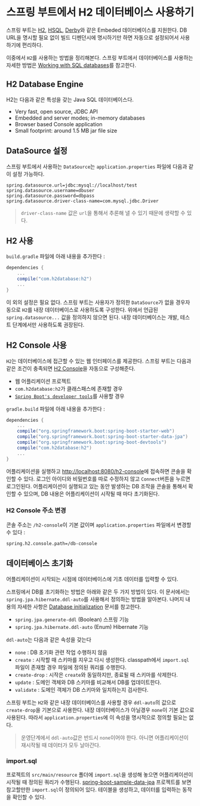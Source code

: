 # 스프링 부트에서 H2 데이터베이스 사용하기

스프링 부트는 [H2](http://www.h2database.com/), [HSQL](http://hsqldb.org/), [Derby](https://db.apache.org/derby/)와 같은 Embeded 데이터베이스를 지원한다. DB URL을 명시할 필요 없이 빌드 디펜던시에 명시하기만 하면 자동으로 설정되어서 사용하기에 편리하다.

이중에서 `H2`를 사용하는 방법을 정리해본다. 스프링 부트에서 데이터베이스를 사용하는 자세한 방법은 [Working with SQL databases](https://docs.spring.io/spring-boot/docs/current/reference/html/boot-features-sql.html)를 참고한다.

## H2 Database Engine

H2는 다음과 같은 특성을 갖는 Java SQL 데이터베이스다.

- Very fast, open source, JDBC API
- Embedded and server modes; in-memory databases
- Browser based Console application
- Small footprint: around 1.5 MB jar file size

## DataSource 설정

스프링 부트에서 사용하는 `DataSource`는 `application.properties` 파일에 다음과 같이 설정 가능하다.

    spring.datasource.url=jdbc:mysql://localhost/test
    spring.datasource.username=dbuser
    spring.datasource.password=dbpass
    spring.datasource.driver-class-name=com.mysql.jdbc.Driver

> `driver-class-name` 값은 `url`을 통해서 추론해 낼 수 있기 때문에 생략할 수 있다.

## H2 사용

`build.gradle` 파일에 아래 내용을 추가한다 :

``` gradle
dependencies {
    ...
    compile("com.h2database:h2")
    ...
}
```

이 외의 설정은 필요 없다. 스프링 부트는 사용자가 정의한 `DataSource`가 없을 경우자동으로 `H2`를 내장 데이터베이스로 사용하도록 구성한다. 위에서 언급된 `spring.datasource...` 값을 정의하지 않으면 된다. 내장 데이터베이스는 개발, 테스트 단계에서만 사용하도록 권장된다.

## H2 Console 사용

`H2`는 데이터베이스에 접근할 수 있는 웹 인터페이스를 제공한다. 스프링 부트는 다음과 같은 조건이 충족되면 [H2 Console](http://www.h2database.com/html/quickstart.html#h2_console)을 자동으로 구성해준다.

- 웹 어플리케이션 프로젝트
- `com.h2database:h2`가 클래스패스에 존재할 경우
- [`Spring Boot's developer tools`](https://docs.spring.io/spring-boot/docs/current/reference/html/using-boot-devtools.html)를 사용할 경우

`gradle.build` 파일에 아래 내용을 추가한다 :

```gradle
dependencies {
    ...
    compile("org.springframework.boot:spring-boot-starter-web")
    compile("org.springframework.boot:spring-boot-starter-data-jpa")
    compile("org.springframework.boot:spring-boot-devtools")
    compile("com.h2database:h2")
    ...
}
```

어플리케이션을 실행하고 <http://localhost:8080/h2-console>에 접속하면 콘솔을 확인할 수 있다. 로그인 아이디와 비밀번호를 따로 수정하지 않고 `Connect`버튼을 누르면 로그인된다. 어플리케이션이 실행되고 있는 동안 발생하는 DB 조작을 콘솔을 통해서 확인할 수 있으며, DB 내용은 어플리케이션이 시작될 때 마다 초기화된다.

### H2 Console 주소 변경

콘솔 주소는 `/h2-console`이 기본 값이며 `application.properties` 파일에서 변경할 수 있다 :

    spring.h2.console.path=/db-console

## 데이터베이스 초기화

어플리케이션이 시작되는 시점에 데이터베이스에 기초 데이터를 입력할 수 있다.

스프링에서 DB를 초기화하는 방법은 아래와 같은 두 가지 방법이 있다. 이 문서에서는 `spring.jpa.hibernate.ddl-auto`를 사용해서 정의하는 방법을 알아본다. 나머지 내용의 자세한 사항은 [Database initialization](https://docs.spring.io/spring-boot/docs/current/reference/html/howto-database-initialization.html) 문서를 참고한다.

- `spring.jpa.generate-ddl` (Boolean) 스프링 기능
- `spring.jpa.hibernate.ddl-auto` (Enum) Hibernate 기능

`ddl-auto`는 다음과 같은 속성을 갖는다

- `none` : DB 초기화 관련 작업 수행하지 않음
- `create` : 시작할 때 스키마를 지우고 다시 생성한다. classpath에서 `import.sql` 파일이 존재할 경우 파일에 정의된 쿼리를 수행한다.
- `create-drop` : 시작은 `create`와 동일하지만, 종료될 때 스키마를 삭제한다.
- `update` : 도메인 객체와 DB 스키마를 비교해서 DB를 업데이트한다.
- `validate` : 도메인 객체가 DB 스키마와 일치하는지 검사한다.

스프링 부트는 `H2`와 같은 내장 데이터베이스를 사용할 경우 `ddl-auto`의 값으로 `create-drop`을 기본으로 사용한다. 내장 데이터베이스가 아닐경우 `none`이 기본 값으로 사용된다. 따라서 `application.properties`에 이 속성을 명시적으로 정의할 필요는 없다.

> 운영단계에서 `ddl-auto`값은 반드시 `none`이어야 한다. 아니면 어플리케이션이 재시작될 때 데이터가 모두 날아간다.

### import.sql

프로젝트의 `src/main/resource` 폴더에 `import.sql`을 생성해 놓으면 어플리케이션이 시작될 때 정의된 쿼리가 수행된다. [spring-boot-sample-data-jpa](https://github.com/spring-projects/spring-boot/tree/master/spring-boot-samples/spring-boot-sample-data-jpa/src/main/resources) 프로젝트를 보면 참고할만한 `import.sql`이 정의되어 있다. 테이블을 생성하고, 데이터를 입력하는 동작을 확인할 수 있다.